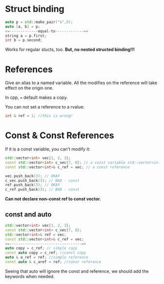 # Struct binding

```cpp
auto p = std::make_pair("s",5);
auto [a, b] = p;
<=-------------equal-to-------------=>
string a = p.first;
int b = p.second;
```
Works for regular stucts, too. 
**But, no nested structed binding!!!**

# References

Give an alias to a named variable. All the modifies on the reference will take effect on the origin one.

In cpp, `=` default makes a copy.

You can not set a reference to a rvalue:

```cpp
int & ref = 1; //this is wrong!
```

# Const & Const References

If it is a const variable, you can't modify it:

```cpp
std::vector<int> vec{1, 2, 3};
const std::vector<int> c_vec{7, 8}; // a const variable std::vector<int>& ref = vec; // a regular reference 
const std::vector<int>& c_ref = vec; // a const reference

vec.push_back(3); // OKAY 
c_vec.push_back(3); // BAD - const 
ref.push_back(3); // OKAY 
c_ref.push_back(3); // BAD - const
```
**Can not declare non-const ref to const vector.**

## const and auto

```cpp
std::vector<int> vec{1, 2, 3};
const std::vector<int> c_vec{7, 8};
std::vector<int>& ref = vec;
const std::vector<int>& c_ref = vec;
<=---------------------------------=>
auto copy = c_ref; // simple copy
const auto copy = c_ref; //const copy
auto & a_ref = ref; //simple reference
const auto & c_aref = ref; //const reference
```

Seeing that auto will ignore the const and reference, we should add the keywords when needed.











